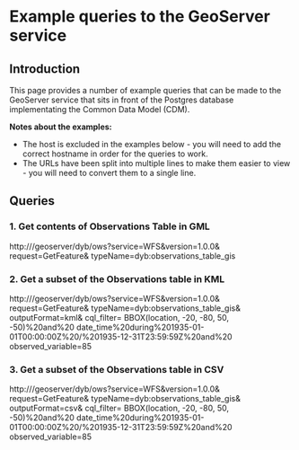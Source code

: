 # Example queries to the GeoServer service

## Introduction

This page provides a number of example queries that can be made to the 
GeoServer service that sits in front of the Postgres database implementating 
the Common Data Model (CDM).

**Notes about the examples:**
 - The host is excluded in the examples below - you will need to add the correct hostname in order for the queries to work.
 - The URLs have been split into multiple lines to make them easier to view - you will need to convert them to a single line.
 
## Queries

### 1. Get contents of Observations Table in GML

http://<HOSTNAME>/geoserver/dyb/ows?service=WFS&version=1.0.0&
 request=GetFeature&
 typeName=dyb:observations_table_gis

### 2. Get a subset of the Observations table in KML

http://<HOSTNAME>/geoserver/dyb/ows?service=WFS&version=1.0.0&
 request=GetFeature&
 typeName=dyb:observations_table_gis&
 outputFormat=kml&
 cql_filter=
   BBOX(location, -20, -80, 50, -50)%20and%20
   date_time%20during%201935-01-01T00:00:00Z%20/%201935-12-31T23:59:59Z%20and%20
   observed_variable=85

### 3. Get a subset of the Observations table in CSV

http://<HOSTNAME>/geoserver/dyb/ows?service=WFS&version=1.0.0&
 request=GetFeature&
 typeName=dyb:observations_table_gis&
 outputFormat=csv&
 cql_filter=
   BBOX(location, -20, -80, 50, -50)%20and%20
   date_time%20during%201935-01-01T00:00:00Z%20/%201935-12-31T23:59:59Z%20and%20
   observed_variable=85

